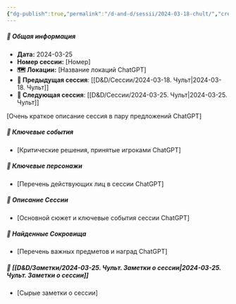 ```yaml
---
{"dg-publish":true,"permalink":"/d-and-d/sessii/2024-03-18-chult/","created":"2024-03-25T20:12:29.544+03:00","updated":"2024-03-25T20:13:06.357+03:00"}
---
```



##### 📅 Общая информация

- **Дата:** 2024-03-25
- **Номер cессии:** [Номер]
- **🗺️ Локации:** [Название локаций ChatGPT]
- **🔗 Предыдущая сессия**: [[D&D/Сессии/2024-03-18. Чульт\|2024-03-18. Чульт]]
- **🔗 Следующая сессия**: [[D&D/Сессии/2024-03-25. Чульт\|2024-03-25. Чульт]]

[Очень краткое описание сессия в пару предложений ChatGPT]
##### 🔑 **Ключевые события** 
- [Критические решения, принятые игроками ChatGPT]
##### 🧍 **Ключевые персонажи** 
- [Перечень действующих лиц в сессии ChatGPT]
##### 📖 **Описание Сессии** 
- [Основной сюжет и ключевые события сессии ChatGPT]
##### 💎 **Найденные Сокровища** 
- [Перечень важных предметов и наград ChatGPT]
##### 📝 **[[D&D/Заметки/2024-03-25. Чульт. Заметки о сессии\|2024-03-25. Чульт. Заметки о сессии]]**
- [Сырые заметки о сессии]

